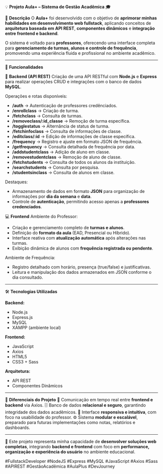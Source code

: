 💡 **Projeto Aula+ – Sistema de Gestão Acadêmica** 🎓

🧾 **Descrição**
O **Aula+** foi desenvolvido com o objetivo de **aprimorar minhas habilidades em desenvolvimento web fullstack**, aplicando conceitos de **arquitetura baseada em API REST**, **componentes dinâmicos** e **integração entre frontend e backend**.

O sistema é voltado para **professores**, oferecendo uma interface completa para **gerenciamento de turmas, alunos e controle de frequência**, promovendo uma experiência fluida e profissional no ambiente acadêmico.

---

🧩 **Funcionalidades**

🔧 **Backend (API REST)**
Criação de uma API RESTful com **Node.js** e **Express** para realizar operações CRUD e integrações com o banco de dados **MySQL**.

Operações e rotas disponíveis:

* **/auth** → Autenticação de professores credênciados.
* **/enrollclass** → Criação de turma.
* **/fetchclass** → Consulta de turmas.
* **/removeclass/:id_classe** → Remoção de turma específica.
* **/togglestatus** → Alternância de status de turma.
* **/fetchinfoclass** → Consulta de informações de classe.
* **/editclass/:id** → Edição de informações de classe específica.
* **/frequency** → Registro e ajuste em formato JSON de frequência.
* **/getfrequency** → Consulta detalhada de frequência por data.
* **/addstudentclass** → Adição de aluno em classe.
* **/removestudentclass** → Remoção de aluno de classe.
* **/fetchstudents** → Consulta de todos os alunos da instituição.
* **/searchstudents** → Consulta por pesquisa.
* **/studentsinclass** → Consulta de alunos em classe.


Destaques:

* Armazenamento de dados em formato **JSON** para organização de informações por **dia da semana** e **data**.
* Controle de **autenticação**, permitindo acesso apenas a **professores credenciados**.

💻 **Frontend**
Ambiente do Professor:

* Criação e gerenciamento completo de **turmas e alunos**.
* Definição do **formato da aula** (EAD, Presencial ou Híbrido).
* Interface reativa com **atualização automática** após alterações nas turmas.
* Exibição dinâmica de alunos com **frequência registrada ou pendente**.

Ambiente de Frequência:

* Registro detalhado com horário, presença (true/false) e justificativas.
* Leitura e manipulação dos dados armazenados em JSON conforme o dia consultado.

---

🛠️ **Tecnologias Utilizadas**

**Backend:**

* Node.js
* Express.js
* MySQL
* XAMPP (ambiente local)

**Frontend:**

* JavaScript
* Axios
* HTML5
* CSS3 + Sass

**Arquitetura:**

* API REST
* Componentes Dinâmicos

---

🚀 **Diferenciais do Projeto**
🔄 Comunicação em tempo real entre **frontend e backend** via Axios.
🗄️ Banco de dados **relacional e seguro**, garantindo integridade dos dados acadêmicos.
📱 Interface **responsiva e intuitiva**, com foco na usabilidade do professor.
⚙️ Sistema **modular e escalável**, preparado para futuras implementações como notas, relatórios e dashboards.

---

💬 Este projeto representa minha capacidade de **desenvolver soluções web completas**, integrando **backend e frontend** com foco em **performance, organização e experiência do usuário** no ambiente educacional.

#FullstackDeveloper #NodeJS #Express #MySQL #JavaScript #Axios #Sass #APIREST #GestãoAcadêmica #AulaPlus #DevJourney
